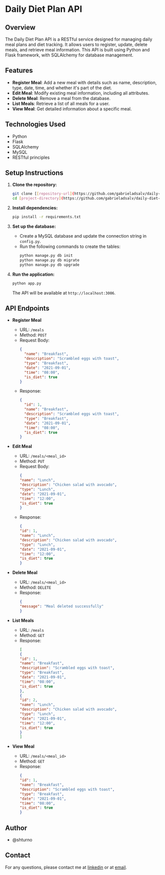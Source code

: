 # Daily Diet Plan API

## Overview

The Daily Diet Plan API is a RESTful service designed for managing daily meal plans and diet tracking. It allows users to register, update, delete meals, and retrieve meal information. This API is built using Python and Flask framework, with SQLAlchemy for database management.

## Features

- **Register Meal**: Add a new meal with details such as name, description, type, date, time, and whether it's part of the diet.
- **Edit Meal**: Modify existing meal information, including all attributes.
- **Delete Meal**: Remove a meal from the database.
- **List Meals**: Retrieve a list of all meals for a user.
- **View Meal**: Get detailed information about a specific meal.

## Technologies Used

- Python
- Flask
- SQLAlchemy
- MySQL
- RESTful principles

## Setup Instructions

1. **Clone the repository:**
   ```bash
   git clone [[repository-url](https://github.com/gabrieladsalv/daily-diet-plan.git)]
   cd [project-directory](https://github.com/gabrieladsalv/daily-diet-plan/tree/main)
    ```

2. **Install dependencies:**
   ```bash
   pip install -r requirements.txt
   ```

3. **Set up the database:**
    - Create a MySQL database and update the connection string in `config.py`.
    - Run the following commands to create the tables:
      ```bash
      python manage.py db init
      python manage.py db migrate
      python manage.py db upgrade
      ```

4. **Run the application:**
    ```bash
    python app.py
    ```
    The API will be available at `http://localhost:3006`.


## API Endpoints

- **Register Meal**
  - URL: `/meals`
  - Method: `POST`
  - Request Body:
    ```json
    {
      "name": "Breakfast",
      "description": "Scrambled eggs with toast",
      "type": "Breakfast",
      "date": "2021-09-01",
      "time": "08:00",
      "is_diet": true
    }
    ```
  - Response:
    ```json
    {
      "id": 1,
      "name": "Breakfast",
      "description": "Scrambled eggs with toast",
      "type": "Breakfast",
      "date": "2021-09-01",
      "time": "08:00",
      "is_diet": true
    }
    ```
- **Edit Meal**
    - URL: `/meals/<meal_id>`
    - Method: `PUT`
    - Request Body:
        ```json
        {
        "name": "Lunch",
        "description": "Chicken salad with avocado",
        "type": "Lunch",
        "date": "2021-09-01",
        "time": "12:00",
        "is_diet": true
        }
        ```
    - Response:
        ```json
        {
        "id": 1,
        "name": "Lunch",
        "description": "Chicken salad with avocado",
        "type": "Lunch",
        "date": "2021-09-01",
        "time": "12:00",
        "is_diet": true
        }
        ```
- **Delete Meal**
    - URL: `/meals/<meal_id>`
    - Method: `DELETE`
    - Response:
        ```json
        {
        "message": "Meal deleted successfully"
        }
        ```
- **List Meals**

    - URL: `/meals`
    - Method: `GET`
    - Response:
        ```json
        [
        {
        "id": 1,
        "name": "Breakfast",
        "description": "Scrambled eggs with toast",
        "type": "Breakfast",
        "date": "2021-09-01",
        "time": "08:00",
        "is_diet": true
        },
        {
        "id": 2,
        "name": "Lunch",
        "description": "Chicken salad with avocado",
        "type": "Lunch",
        "date": "2021-09-01",
        "time": "12:00",
        "is_diet": true
        }
        ]
        ```

- **View Meal**

    - URL: `/meals/<meal_id>`
    - Method: `GET`
    - Response:
        ```json
        {
        "id": 1,
        "name": "Breakfast",
        "description": "Scrambled eggs with toast",
        "type": "Breakfast",
        "date": "2021-09-01",
        "time": "08:00",
        "is_diet": true
        }
        ```
## Author

- @shturno

## Contact

For any questions, please contact me at [linkedin](https://www.linkedin.com/in/gabrieldsalvarenga/) or at [email](mailto:gabriel.dsalvarenga@gmail.com).
